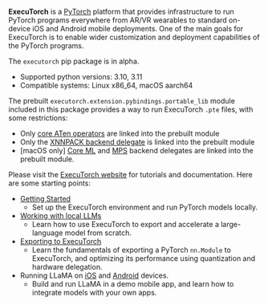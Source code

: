 **ExecuTorch** is a [PyTorch](https://pytorch.org/) platform that provides
infrastructure to run PyTorch programs everywhere from AR/VR wearables to
standard on-device iOS and Android mobile deployments. One of the main goals for
ExecuTorch is to enable wider customization and deployment capabilities of the
PyTorch programs.

The `executorch` pip package is in alpha.
* Supported python versions: 3.10, 3.11
* Compatible systems: Linux x86_64, macOS aarch64

The prebuilt `executorch.extension.pybindings.portable_lib` module included in
this package provides a way to run ExecuTorch `.pte` files, with some
restrictions:
* Only [core ATen
  operators](https://pytorch.org/executorch/stable/ir-ops-set-definition.html)
  are linked into the prebuilt module
* Only the [XNNPACK backend
  delegate](https://pytorch.org/executorch/main/native-delegates-executorch-xnnpack-delegate.html)
  is linked into the prebuilt module
* [macOS only] [Core ML](https://pytorch.org/executorch/main/build-run-coreml.html) and [MPS](https://pytorch.org/executorch/main/build-run-mps.html) backend delegates are linked into the prebuilt module.

Please visit the [ExecuTorch website](https://pytorch.org/executorch/) for
tutorials and documentation. Here are some starting points:
* [Getting
  Started](https://pytorch.org/executorch/stable/getting-started-setup.html)
  * Set up the ExecuTorch environment and run PyTorch models locally.
* [Working with
  local LLMs](https://pytorch.org/executorch/stable/llm/getting-started.html)
  * Learn how to use ExecuTorch to export and accelerate a large-language model
    from scratch.
* [Exporting to
  ExecuTorch](https://pytorch.org/executorch/main/tutorials/export-to-executorch-tutorial.html)
  * Learn the fundamentals of exporting a PyTorch `nn.Module` to ExecuTorch, and
    optimizing its performance using quantization and hardware delegation.
* Running LLaMA on
  [iOS](https://pytorch.org/executorch/stable/llm/llama-demo-ios.html) and
  [Android](https://pytorch.org/executorch/stable/llm/llama-demo-android.html)
  devices.
  * Build and run LLaMA in a demo mobile app, and learn how to integrate models
    with your own apps.
